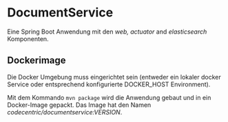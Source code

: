# DocumentService

Eine Spring Boot Anwendung mit den _web, actuator_ and _elasticsearch_ Komponenten. 

## Dockerimage

Die Docker Umgebung muss eingerichtet sein (entweder ein lokaler docker Service oder entsprechend konfigurierte DOCKER_HOST Environment).

Mit dem Kommando  `mvn package` wird die Anwendung gebaut und in ein Docker-Image gepackt. Das Image hat den Namen _codecentric/documentservice:VERSION_.


